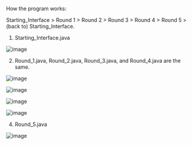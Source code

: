 How the program works:

Starting_Interface > Round 1 > Round 2 > Round 3 > Round 4 > Round 5 > (back to) Starting_Interface.

1. Starting_Interface.java

![image](https://github.com/GhostMan003/OIBSIP/assets/122271680/1c3625bc-4525-441e-8ab2-d4255dbe0362)


2. Round_1.java, Round_2.java, Round_3.java, and Round_4.java are the same.

![image](https://github.com/GhostMan003/OIBSIP/assets/122271680/54219938-14fe-492d-a1a3-25d42f93eeae)

![image](https://github.com/GhostMan003/OIBSIP/assets/122271680/4bb34442-2ec7-40c3-85ea-2ff2199cd4b7)

![image](https://github.com/GhostMan003/OIBSIP/assets/122271680/3275fc9d-3b86-4400-92db-90bf8af318b3)

![image](https://github.com/GhostMan003/OIBSIP/assets/122271680/c9d9472b-8eb7-4623-8dba-10b8181b9c6a)


4. Round_5.java

![image](https://github.com/GhostMan003/OIBSIP/assets/122271680/e069d8ba-d74f-4ee1-bebb-5c807ad2a622)
